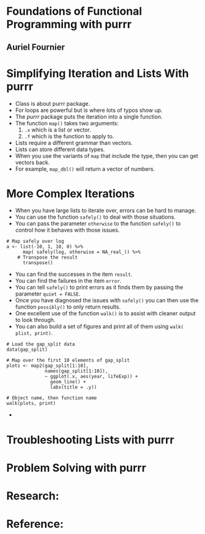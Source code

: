 # Foundations of Functional Programming with purrr
## Auriel Fournier

# Simplifying Iteration and Lists With purrr
- Class is about purrr package.
- For loops are powerful but is where lots of typos show up.
- The *purrr* package puts the iteration into a single function.
- The function `map()` takes two arguments:
  1. `.x` which is a list or vector.
  2. `.f` which is the function to apply to.
- Lists require a different grammar than vectors.
- Lists can store different data types.
- When you use the variants of `map` that include the type, then you can get vectors back.
- For example, `map_dbl()` will return a vector of numbers.


# More Complex Iterations
- When you have large lists to iterate over, errors can be hard to manage.
- You can use the function `safely()` to deal with those situations.
- You can pass the parameter `otherwise` to the function `safely()` to control how it behaves with those issues.
```
# Map safely over log
a <- list(-10, 1, 10, 0) %>%
      map( safely(log, otherwise = NA_real_)) %>%
    # Transpose the result
      transpose()
```
- You can find the successes in the item `result`.
- You can find the failures in the item `error`.
- You can tell `safely()` to print errors as it finds them by passing the parameter `quiet = FALSE`.
- Once you have diagnosed the issues with `safely()` you can then use the function `possibly()` to only return results.
- One excellent use of the function `walk()` is to assist with cleaner output to look through.
- You can also build a set of figures and print all of them using `walk( plist, print)`.
```
# Load the gap_split data
data(gap_split)

# Map over the first 10 elements of gap_split
plots <- map2(gap_split[1:10],
              names(gap_split[1:10]),
              ~ ggplot(.x, aes(year, lifeExp)) +
                geom_line() +
                labs(title = .y))

# Object name, then function name
walk(plots, print)
```
- 



# Troubleshooting Lists with purrr

# Problem Solving with purrr

# Research:

# Reference:
